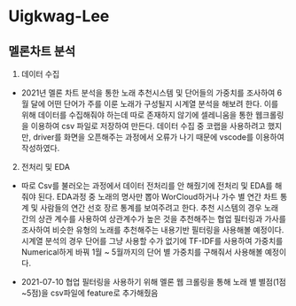 # Uigkwag-Lee

## 멜론차트 분석

1. 데이터 수집
 - 2021년 멜론 차트 분석을 통한 노래 추천시스템 및 단어들의 가중치를 조사하여 6월 달에 어떤 단어가 주를 이룬 노래가 구성될지 시계열 분석을 해보려 한다. 이를 위해 데이터를 수집해줘야 하는데 따로 존재하지 않기에 셀레니움을 통한 웹크롤링을 이용하여 csv 파일로 저장하여 만든다. 데이터 수집 중 코랩을 사용하려고 했지만,  driver를 화면을 오픈해주는 과정에서 오류가 나기 때문에 vscode를 이용하여 작성하였다.




2. 전처리 및 EDA
 - 따로 Csv를 불러오는 과정에서 데이터 전처리를 안 해줬기에 전처리 및 EDA를 해줘야 된다. EDA과정 중 노래의 명사만 뽑아 WorCloud하거나 가수 별 연간 차트 통계 및 사람들의 연간 선호 장르 통계를 보여주려고 한다. 추천 시스템의 경우 노래 간의 상관 계수를 사용하여 상관계수가 높은 것을 추천해주는 협업 필터링과 가사를 조사하여 비슷한 유형의 노래를 추천해주는 내용기반 필터링을 사용해볼 예정이다. 시계열 분석의 경우 단어를 그냥 사용할 수가 없기에 TF-IDF를 사용하여 가중치를 Numerical하게 바꿔 1월 ~ 5월까지의 단어 별 가중치를 구해줘서 사용해볼 예정이다.


- 2021-07-10
협업 필터링을 사용하기 위해 멜론 웹 크롤링을 통해 노래 별 별점(1점~5점)을 csv파일에 feature로 추가해줬음
